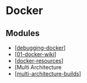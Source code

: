 Docker
===

Modules
---

- [[debugging-docker]]
- [[01-docker-wiki]]
- [[docker-resources]]
- [Multi Architecture
- [[multi-architecture-builds]]

[//begin]: # "Autogenerated link references for markdown compatibility"
[debugging-docker]: debugging/debugging-docker.md "Debugging"
[01-docker-wiki]: 01-docker-wiki.md "Docker Wiki"
[docker-resources]: docker-resources.md "Docker Resources"
[multi-architecture-builds]: multi-architecture-builds/multi-architecture-builds.md "Multi Architecture Builds"
[//end]: # "Autogenerated link references"